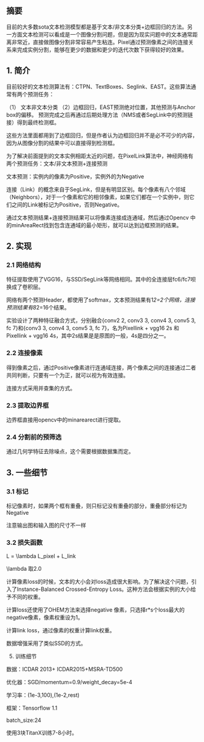 ## 摘要

目前的大多数sota文本检测模型都是基于文本/非文本分类+边框回归的方法。另一方面文本检测可以看成是一个图像分割问题，但是因为现实问题中的文本通常距离非常近，直接做图像分割非常容易产生粘连。Pixel通过预测像素之间的连接关系来完成实例分割，能够在更少的数据和更少的迭代次数下获得较好的效果。

## 1. 简介

目前较好的文本检测算法有：CTPN、TextBoxes、Seglink、EAST。这些算法通常有两个预测任务：

（1） 文本非文本分类
（2）边框回归，EAST预测绝对位置，其他预测与Anchor box的偏移。
预测完成之后再通过后期处理方法（NMS或者SegLink中的预测链接）得到最终检测框。

这些方法里面都用到了边框回归，但是作者认为边框回归并不是必不可少的内容，因为从图像分割的结果中可以直接得到检测框。

为了解决前面提到的文本实例相距太近的问题，在PixelLink算法中，神经网络有两个预测任务：文本/非文本预测+连接预测

文本预测：实例内的像素为Positive，实例外的为Negative

连接（Link）的概念来自于SegLink，但是有明显区别。每个像素有八个邻域（Neighbors），对于一个像素和它的相邻像素，如果它们都在一个实例中，则它们之间的Link被标记为Positive，否则Negative。

通过文本预测结果+连接预测结果可以将像素连接成连通域，然后通过Opencv 中的minAreaRect找到包含连通域的最小矩形，就可以达到边框预测的结果。

## 2. 实现

### 2.1 网络结构

特征提取使用了VGG16，与SSD/SegLink等网络相同。其中的全连接层fc6/fc7呗换成了卷积层。

网络有两个预测Header，都使用了softmax，文本预测结果有1*2=2个网络，连接预测结果有8*2=16个结果。

实验设计了两种特征融合方式，分别融合{conv2 2, conv3 3, conv4 3, conv5 3, fc 7}和{conv3 3, conv4 3, conv5 3, fc 7}，名为Pixellink + vgg16 2s 和 Pixellink + vgg16 4s，其中2s结果是是原图的一般，4s是四分之一。

### 2.2 连接像素

得到像素之后，通过Positive像素进行连通域连接，两个像素之间的连接通过二者共同判断，只要有一个为正，就可以视为有效连接。

连接方式采用并查集的方式。

### 2.3 提取边界框

边界框直接用opencv中的minarearect进行提取。

### 2.4 分割前的预筛选

通过几何学特征去除噪点，这个需要根据数据集而定。

## 3. 一些细节


### 3.1 标记


标记像素时，如果两个框有重叠，则只标记没有重叠的部分，重叠部分标记为Negative

注意输出图和输入图的尺寸不一样

### 3.2 损失函数

L = \lambda L_pixel + L_link

\lambda 取2.0

计算像素loss的时候，文本的大小会对loss造成很大影响。为了解决这个问题，引入了Instance-Balanced Crossed-Entropy Loss。这种方法会根据实例的大小给予不同的权重。

计算loss还使用了OHEM方法来选择negative 像素，只选择r*s个loss最大的negative像素，像素权重设为1。

计算link loss，通过像素的权重计算link权重。

数据增强采用了类似SSD的方式。

5. 训练细节

数据：ICDAR 2013+ ICDAR2015+MSRA-TD500

优化器：SGD/momentum=0.9/weight_decay=5e-4

学习率：(1e-3,100),(1e-2,rest)

框架：Tensorflow 1.1

batch_size:24

使用3块TitanX训练7-8小时。

